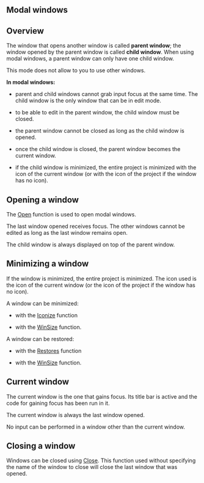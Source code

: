 
## Modal windows
			



<a name="NOTE1"></a>
<a name="NOTE1_1"></a>


## Overview
<a name="overview_ELTTEXTE000137"></a>
The window that opens another window is called **parent window**; the window opened by the parent window is called **child window**. When using modal windows, a parent window can only have one child window.

This mode does not allow to you to use other windows.

**In modal windows:**

- parent and child windows cannot grab input focus at the same time. The child window is the only window that can be in edit mode.

- to be able to edit in the parent window, the child window must be closed.

- the parent window cannot be closed as long as the child window is opened.

- once the child window is closed, the parent window becomes the current window.

- if the child window is minimized, the entire project is minimized with the icon of the current window (or with the icon of the project if the window has no icon).




<a name="NOTE2"></a>
<a name="NOTE2_1"></a>


## Opening a window
<a name="opening_window_ELTTEXTE000161"></a>
The [Open](../WDLang1/3038035.md) function is used to open modal windows.

The last window opened receives focus. The other windows cannot be edited as long as the last window remains open.

The child window is always displayed on top of the parent window.

<a name="NOTE3"></a>
<a name="NOTE3_1"></a>


## Minimizing a window
<a name="minimizing_window_ELTTEXTE000185"></a>
If the window is minimized, the entire project is minimized. The icon used is the icon of the current window (or the icon of the project if the window has no icon).

A window can be minimized:

- with the [Iconize](../WDLang1/3038015.md) function

- with the [WinSize](../WDLang1/3038020.md) function.




A window can be restored:

- with the [Restores](../WDLang1/3038042.md) function

- with the [WinSize](../WDLang1/3038020.md) function.




<a name="NOTE4"></a>
<a name="NOTE4_1"></a>


## Current window
<a name="current_window_ELTTEXTE000209"></a>
The current window is the one that gains focus.  Its title bar is active and the code for gaining focus has been run in it.

The current window is always the last window opened.

No input can be performed in a window other than the current window.

<a name="NOTE5"></a>
<a name="NOTE5_1"></a>


## Closing a window
<a name="closing_window_ELTTEXTE000233"></a>
Windows can be closed using [Close](../WDLang1/3038018.md). This function used without specifying the name of the window to close will close the last window that was opened.


